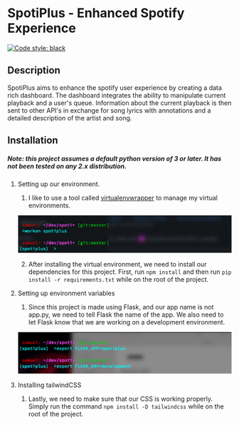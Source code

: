 # SpotiPlus - Enhanced Spotify Experience
[![Code style: black](https://img.shields.io/badge/code%20style-black-000000.svg)](https://github.com/psf/black)

## Description

SpotiPlus aims to enhance the spotify user experience by creating a data rich dashboard. The dashboard integrates the ability to manipulate current playback and a user's queue. Information about the current playback is then sent to other API's in exchange for song lyrics with annotations and a detailed description of the artist and song.

## Installation
##### Note: this project assumes a default python version of 3 or later. It has not been tested on any 2.x distribution.

1. Setting up our environment.
	1. I like to use a tool called [virtualenvwrapper](https://virtualenvwrapper.readthedocs.io/en/latest/install.html) to manage my virtual environments.

	![virtual env setup](https://github.com/snaraj/SpotiPlus/blob/master/assets/images/virtual_env_setup1.png?raw=true)

	2. After installing the virtual environment, we need to install our dependencies for this project. First, run ```npm install``` and then run ```pip install -r requirements.txt``` while on the root of the project.

2. Setting up environment variables
	1. Since this project is made using Flask, and our app name is not app.py, we need to tell Flask the name of the app. We also need to let Flask know that we are working on a development environment.

	![Flask set up](https://github.com/snaraj/SpotiPlus/blob/master/assets/images/flask_setup_1.png?raw=true)

3. Installing tailwindCSS
	1. Lastly, we need to make sure that our CSS is working properly. Simply run the command ```npm install -D tailwindcss``` while on the root of the project.
